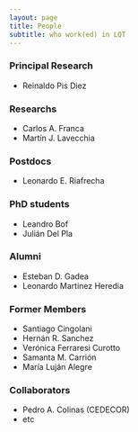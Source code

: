 ```yaml
---
layout: page
title: People
subtitle: who work(ed) in LQT
---
```


### Principal Research
* Reinaldo Pis Diez

### Researchs
* Carlos A. Franca
* Martín J. Lavecchia

### Postdocs
* Leonardo E. Riafrecha

### PhD students
* Leandro Bof
* Julián Del Pla

### Alumni
* Esteban D. Gadea
* Leonardo Martinez Heredia

### Former Members
* Santiago Cingolani
* Hernán R. Sanchez
* Verónica Ferraresi Curotto
* Samanta M. Carrión
* María Luján Alegre

### Collaborators
* Pedro A. Colinas (CEDECOR)
* etc
